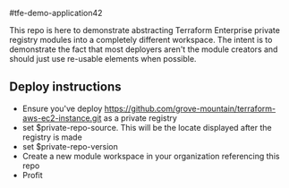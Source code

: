 #tfe-demo-application42

This repo is here to demonstrate abstracting Terraform Enterprise private registry modules into a completely different workspace.   The intent is to demonstrate the fact that most deployers aren't the module creators and should just use re-usable elements when possible.   

## Deploy instructions
 * Ensure you've deploy https://github.com/grove-mountain/terraform-aws-ec2-instance.git as a private registry 
 * set $private-repo-source. This will be the locate displayed after the registry is made
 * set $private-repo-version   
 * Create a new module workspace in your organization referencing this repo
 * Profit
